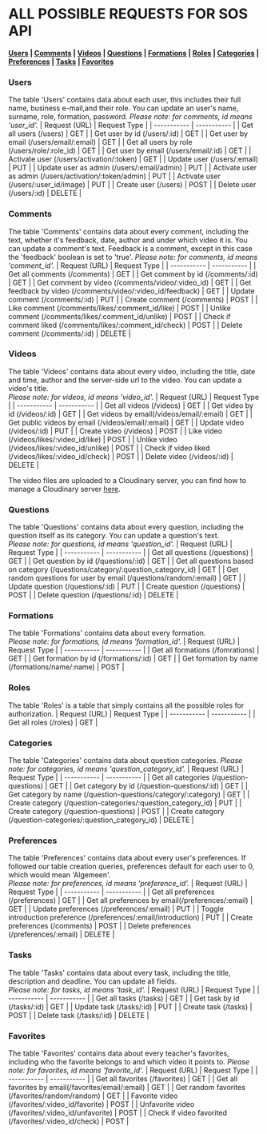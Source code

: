 # ALL POSSIBLE REQUESTS FOR SOS API

**[Users](#Users) | [Comments](#Comments) | [Videos](#Videos) | [Questions](#Questions) | [Formations](#Formations) | [Roles](#Roles) | [Categories](#Categories) | [Preferences](#Preferences) | [Tasks](#Tasks) | [Favorites](#Favorites)**

### Users

The table 'Users' contains data about each user, this includes their full name, business e-mail,and their role. You can update an user's name, surname, role, formation, password.
_Please note: for comments, id means 'user_id'._
| Request (URL) | Request Type |
| ----------- | ----------- |
| Get all users (/users) | GET |
| Get user by id (/users/:id) | GET |
| Get user by email (/users/email/:email) | GET |
| Get all users by role (/users/role/:role_id) | GET |
| Get user by email (/users/email/:id) | GET |
| Activate user (/users/activation/:token) | GET |
| Update user (/users/:email) | PUT |
| Update user as admin (/users/:email/admin) | PUT |
| Activate user as admin (/users/activation/:token/admin) | PUT |
| Activate user (/users/:user_id/image) | PUT |
| Create user (/users) | POST |
| Delete user (/users/:id) | DELETE |

### Comments

The table 'Comments' contains data about every comment, including the text, whether it's feedback, date, author and under which video it is. You can update a comment's text.
Feedback is a comment, except in this case the 'feedback' boolean is set to 'true'.
_Please note: for comments, id means 'comment_id'._
| Request (URL) | Request Type |
| ----------- | ----------- |
| Get all comments (/comments) | GET |
| Get comment by id (/comments/:id) | GET |
| Get comment by video (/comments/video/:video_id) | GET |
| Get feedback by video (/comments/video/:video_id/feedback) | GET |
| Update comment (/comments/:id) | PUT |
| Create comment (/comments) | POST |
| Like comment (/comments/likes/:comment_id/like) | POST |
| Unlike comment (/comments/likes/:comment_id/unlike) | POST |
| Check if comment liked (/comments/likes/:comment_id/check) | POST |
| Delete comment (/comments/:id) | DELETE |

### Videos

The table 'Videos' contains data about every video, including the title, date and time, author and the server-side url to the video. You can update a video's title.  
_Please note: for videos, id means 'video_id'._
| Request (URL) | Request Type |
| ----------- | ----------- |
| Get all videos (/videos) | GET |
| Get video by id (/videos/:id) | GET |
| Get videos by email(/videos/email/:email) | GET |
| Get public videos by email (/videos/email/:email) | GET |
| Update video (/videos/:id) | PUT |
| Create video (/videos) | POST |
| Like video (/videos/likes/:video_id/like) | POST |
| Unlike video (/videos/likes/:video_id/unlike) | POST |
| Check if video liked (/videos/likes/:video_id/check) | POST |
| Delete video (/videos/:id) | DELETE |

The video files are uploaded to a Cloudinary server, you can find how to manage a Cloudinary server [here](https://cloudinary.com/documentation).

### Questions

The table 'Questions' contains data about every question, including the question itself as its category. You can update a question's text.  
_Please note: for questions, id means 'question_id'._
| Request (URL) | Request Type |
| ----------- | ----------- |
| Get all questions (/questions) | GET |
| Get question by id (/questions/:id) | GET |
| Get all questions based on category (/questions/category/:question_category_id) | GET |
| Get random questions for user by email (/questions/random/:email) | GET |
| Update question (/questions/:id) | PUT |
| Create question (/questions) | POST |
| Delete question (/questions/:id) | DELETE |

### Formations

The table 'Formations' contains data about every formation.  
_Please note: for formations, id means 'formation_id'._
| Request (URL) | Request Type |
| ----------- | ----------- |
| Get all formations (/fomrations) | GET |
| Get formation by id (/formations/:id) | GET |
| Get formation by name (/formations/name/:name) | POST |

### Roles

The table 'Roles' is a table that simply contains all the possible roles for authorization.
| Request (URL) | Request Type |
| ----------- | ----------- |
| Get all roles (/roles) | GET |

### Categories

The table 'Categories' contains data about question categories.
_Please note: for categories, id means 'question_category_id'._
| Request (URL) | Request Type |
| ----------- | ----------- |
| Get all categories (/question-questions) | GET |
| Get category by id (/question-questions/:id) | GET |
| Get category by name (/question-questions/category/:category) | GET |
| Create category (/question-categories/:question_category_id) | PUT |
| Create category (/question-questions) | POST |
| Create category (/question-categories/:question_category_id) | DELETE |

### Preferences

The table 'Preferences' contains data about every user's preferences. If followed our table creation queries, preferences default for each user to 0, which would mean 'Algemeen'.  
_Please note: for preferences, id means 'preference_id'._
| Request (URL) | Request Type |
| ----------- | ----------- |
| Get all preferences (/preferences) | GET |
| Get all preferences by email(/preferences/:email) | GET |
| Update preferences (/preferences/:email) | PUT |
| Toggle introduction preference (/preferences/:email/introduction) | PUT |
| Create preferences (/comments) | POST |
| Delete preferences (/preferences/:email) | DELETE |

### Tasks

The table 'Tasks' contains data about every task, including the title, description and deadline. You can update all fields.  
_Please note: for tasks, id means 'task_id'._
| Request (URL) | Request Type |
| ----------- | ----------- |
| Get all tasks (/tasks) | GET |
| Get task by id (/tasks/:id) | GET |
| Update task (/tasks/:id) | PUT |
| Create task (/tasks) | POST |
| Delete task (/tasks/:id) | DELETE |

### Favorites

The table 'Favorites' contains data about every teacher's favorites, including who the favorite belongs to and which video it points to.
_Please note: for favorites, id means 'favorite_id'._
| Request (URL) | Request Type |
| ----------- | ----------- |
| Get all favorites (/favorites) | GET |
| Get all favorites by email(/favorites/email/:email) | GET |
| Get random favorites (/favorites/random/random) | GET |
| Favorite video (/favorites/:video_id/favorite) | POST |
| Unfavorite video (/favorites/:video_id/unfavorite) | POST |
| Check if video favorited (/favorites/:video_id/check) | POST |
